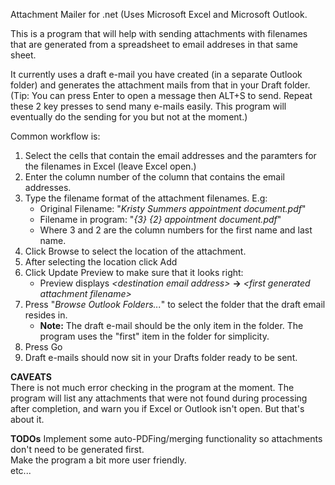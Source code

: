 Attachment Mailer for .net (Uses Microsoft Excel and Microsoft Outlook.

This is a program that will help with sending attachments with filenames that are generated from a spreadsheet to email addreses in that same sheet.

It currently uses a draft e-mail you have created (in a separate Outlook folder) and generates the attachment mails from that in your Draft folder. (Tip: You can press Enter to open a message then ALT+S to send. Repeat these 2 key presses to send many e-mails easily. This program will eventually do the sending for you but not at the moment.)

Common workflow is:

1. Select the cells that contain the email addresses and the paramters for the filenames in Excel (leave Excel open.)
2. Enter the column number of the column that contains the email addresses.
3. Type the filename format of the attachment filenames. E.g:
	* Original Filename: "_Kristy Summers appointment document.pdf_"
	* Filename in program: "_{3} {2} appointment document.pdf_"
	* Where 3 and 2 are the column numbers for the first name and last name.
4. Click Browse to select the location of the attachment.
5. After selecting the location click Add
6. Click Update Preview to make sure that it looks right:
	* Preview displays _\<destination email address\>_ **->** _\<first generated attachment filename\>_
7. Press "_Browse Outlook Folders..._" to select the folder that the draft email resides in.
	* **Note:** The draft e-mail should be the only item in the folder. The program uses the "first" item in the folder for simplicity.
7. Press Go
8. Draft e-mails should now sit in your Drafts folder ready to be sent.


**CAVEATS**  
There is not much error checking in the program at the moment. The program will list any attachments that were not found during processing after completion, and warn you if Excel or Outlook isn't open. But that's about it.

**TODOs**
Implement some auto-PDFing/merging functionality so attachments don't need to be generated first.  
Make the program a bit more user friendly.  
etc...  